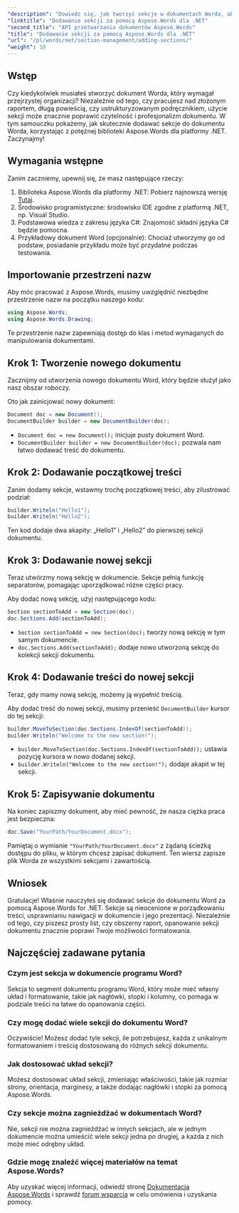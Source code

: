 ```yaml
---
"description": "Dowiedz się, jak tworzyć sekcje w dokumentach Worda, aby zwiększyć ich czytelność i profesjonalizm. Ten przewodnik obejmuje wszystko, od inicjalizacji dokumentu po zapisywanie pracy."
"linktitle": "Dodawanie sekcji za pomocą Aspose.Words dla .NET"
"second_title": "API przetwarzania dokumentów Aspose.Words"
"title": "Dodawanie sekcji za pomocą Aspose.Words dla .NET"
"url": "/pl/words/net/section-management/adding-sections/"
"weight": 10
---
```


## Wstęp

Czy kiedykolwiek musiałeś stworzyć dokument Worda, który wymagał przejrzystej organizacji? Niezależnie od tego, czy pracujesz nad złożonym raportem, długą powieścią, czy ustrukturyzowanym podręcznikiem, użycie sekcji może znacznie poprawić czytelność i profesjonalizm dokumentu. W tym samouczku pokażemy, jak skutecznie dodawać sekcje do dokumentu Worda, korzystając z potężnej biblioteki Aspose.Words dla platformy .NET. Zaczynajmy!

## Wymagania wstępne

Zanim zaczniemy, upewnij się, że masz następujące rzeczy:

1. Biblioteka Aspose.Words dla platformy .NET: Pobierz najnowszą wersję [Tutaj](https://releases.aspose.com/words/net/).
2. Środowisko programistyczne: środowisko IDE zgodne z platformą .NET, np. Visual Studio.
3. Podstawowa wiedza z zakresu języka C#: Znajomość składni języka C# będzie pomocna.
4. Przykładowy dokument Word (opcjonalnie): Chociaż utworzymy go od podstaw, posiadanie przykładu może być przydatne podczas testowania.

## Importowanie przestrzeni nazw

Aby móc pracować z Aspose.Words, musimy uwzględnić niezbędne przestrzenie nazw na początku naszego kodu:

```csharp
using Aspose.Words;
using Aspose.Words.Drawing;
```

Te przestrzenie nazw zapewniają dostęp do klas i metod wymaganych do manipulowania dokumentami.

## Krok 1: Tworzenie nowego dokumentu

Zacznijmy od utworzenia nowego dokumentu Word, który będzie służył jako nasz obszar roboczy.

Oto jak zainicjować nowy dokument:

```csharp
Document doc = new Document();
DocumentBuilder builder = new DocumentBuilder(doc);
```

- `Document doc = new Document();` inicjuje pusty dokument Word.
- `DocumentBuilder builder = new DocumentBuilder(doc);` pozwala nam łatwo dodawać treść do dokumentu.

## Krok 2: Dodawanie początkowej treści

Zanim dodamy sekcje, wstawmy trochę początkowej treści, aby zilustrować podział:

```csharp
builder.Writeln("Hello1");
builder.Writeln("Hello2");
```

Ten kod dodaje dwa akapity: „Hello1” i „Hello2” do pierwszej sekcji dokumentu.

## Krok 3: Dodawanie nowej sekcji

Teraz utwórzmy nową sekcję w dokumencie. Sekcje pełnią funkcję separatorów, pomagając uporządkować różne części pracy.

Aby dodać nową sekcję, użyj następującego kodu:

```csharp
Section sectionToAdd = new Section(doc);
doc.Sections.Add(sectionToAdd);
```

- `Section sectionToAdd = new Section(doc);` tworzy nową sekcję w tym samym dokumencie.
- `doc.Sections.Add(sectionToAdd);` dodaje nowo utworzoną sekcję do kolekcji sekcji dokumentu.

## Krok 4: Dodawanie treści do nowej sekcji

Teraz, gdy mamy nową sekcję, możemy ją wypełnić treścią. 

Aby dodać treść do nowej sekcji, musimy przenieść `DocumentBuilder` kursor do tej sekcji:

```csharp
builder.MoveToSection(doc.Sections.IndexOf(sectionToAdd));
builder.Writeln("Welcome to the new section!");
```

- `builder.MoveToSection(doc.Sections.IndexOf(sectionToAdd));` ustawia pozycję kursora w nowo dodanej sekcji.
- `builder.Writeln("Welcome to the new section!");` dodaje akapit w tej sekcji.

## Krok 5: Zapisywanie dokumentu

Na koniec zapiszmy dokument, aby mieć pewność, że nasza ciężka praca jest bezpieczna:

```csharp
doc.Save("YourPath/YourDocument.docx");
```

Pamiętaj o wymianie `"YourPath/YourDocument.docx"` z żądaną ścieżką dostępu do pliku, w którym chcesz zapisać dokument. Ten wiersz zapisze plik Worda ze wszystkimi sekcjami i zawartością.

## Wniosek

Gratulacje! Właśnie nauczyłeś się dodawać sekcje do dokumentu Word za pomocą Aspose.Words for .NET. Sekcje są nieocenione w porządkowaniu treści, usprawnianiu nawigacji w dokumencie i jego prezentacji. Niezależnie od tego, czy piszesz prosty list, czy obszerny raport, opanowanie sekcji dokumentu znacznie poprawi Twoje możliwości formatowania. 

## Najczęściej zadawane pytania

### Czym jest sekcja w dokumencie programu Word?

Sekcja to segment dokumentu programu Word, który może mieć własny układ i formatowanie, takie jak nagłówki, stopki i kolumny, co pomaga w podziale treści na łatwe do opanowania części.

### Czy mogę dodać wiele sekcji do dokumentu Word?

Oczywiście! Możesz dodać tyle sekcji, ile potrzebujesz, każda z unikalnym formatowaniem i treścią dostosowaną do różnych sekcji dokumentu.

### Jak dostosować układ sekcji?

Możesz dostosować układ sekcji, zmieniając właściwości, takie jak rozmiar strony, orientacja, marginesy, a także dodając nagłówki i stopki za pomocą Aspose.Words.

### Czy sekcje można zagnieżdżać w dokumentach Word?

Nie, sekcji nie można zagnieżdżać w innych sekcjach, ale w jednym dokumencie można umieścić wiele sekcji jedna po drugiej, a każda z nich może mieć odrębny układ.

### Gdzie mogę znaleźć więcej materiałów na temat Aspose.Words?

Aby uzyskać więcej informacji, odwiedź stronę [Dokumentacja Aspose.Words](https://reference.aspose.com/words/net/) i sprawdź [forum wsparcia](https://forum.aspose.com/c/words/8) w celu omówienia i uzyskania pomocy.